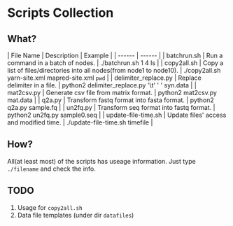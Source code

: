 # Scripts Collection

## What?

| File Name | Description | Example |
| ------ | ------ |
| batchrun.sh | Run a command in a batch of nodes. | ./batchrun.sh 1 4 ls |
| copy2all.sh | Copy a list of files/directories into all nodes(from node1 to node10). | ./copy2all.sh yarn-site.xml mapred-site.xml `pwd` |
| delimiter_replace.py | Replace delimiter in a file. | python2 delimiter_replace.py '\t' ' ' syn.data |
| mat2csv.py | Generate csv file from matrix format. | python2 mat2csv.py mat.data |
| q2a.py | Transform fastq format into fasta format. | python2 q2a.py sample.fq |
| un2fq.py | Transform seq format into fastq format. | python2 un2fq.py sample0.seq |
| update-file-time.sh | Update files' access and modified time. | ./update-file-time.sh timefile |

## How?

All(at least most) of the scripts has useage information. Just type ```./filename``` and check the info.

## TODO

1. Usage for ```copy2all.sh```
2. Data file templates (under dir ```datafiles```)